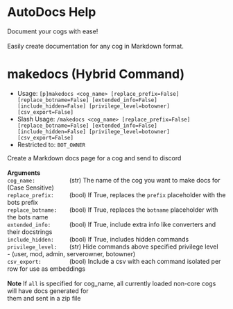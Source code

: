 # AutoDocs Help

Document your cogs with ease!<br/><br/>Easily create documentation for any cog in Markdown format.

# makedocs (Hybrid Command)
 - Usage: `[p]makedocs <cog_name> [replace_prefix=False] [replace_botname=False] [extended_info=False] [include_hidden=False] [privilege_level=botowner] [csv_export=False] `
 - Slash Usage: `/makedocs <cog_name> [replace_prefix=False] [replace_botname=False] [extended_info=False] [include_hidden=False] [privilege_level=botowner] [csv_export=False] `
 - Restricted to: `BOT_OWNER`

Create a Markdown docs page for a cog and send to discord<br/><br/>**Arguments**<br/>`cog_name:           `(str) The name of the cog you want to make docs for (Case Sensitive)<br/>`replace_prefix:     `(bool) If True, replaces the `prefix` placeholder with the bots prefix<br/>`replace_botname:    `(bool) If True, replaces the `botname` placeholder with the bots name<br/>`extended_info:      `(bool) If True, include extra info like converters and their docstrings<br/>`include_hidden:     `(bool) If True, includes hidden commands<br/>`privilege_level:    `(str) Hide commands above specified privilege level<br/>- (user, mod, admin, serverowner, botowner)<br/>`csv_export:         `(bool) Include a csv with each command isolated per row for use as embeddings<br/><br/>**Note** If `all` is specified for cog_name, all currently loaded non-core cogs will have docs generated for<br/>them and sent in a zip file

